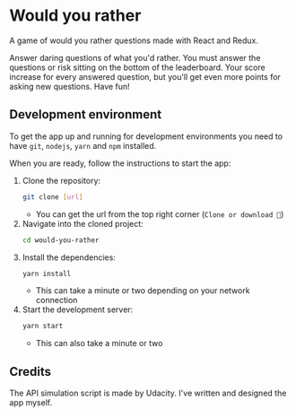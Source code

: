# Would you rather

A game of would you rather questions made with React and Redux.

Answer daring questions of what you'd rather. You must answer the questions or risk sitting on the bottom of the leaderboard. Your score increase for every answered question, but you'll get even more points for asking new questions. Have fun!


## Development environment

To get the app up and running for development environments you need to have `git`, `nodejs`, `yarn` and `npm` installed.

When you are ready, follow the instructions to start the app:

1. Clone the repository:
   ```sh
   git clone [url]
   ```
   - You can get the url from the top right corner (`Clone or download 🔽`)
2. Navigate into the cloned project:
   ```sh
   cd would-you-rather
   ```
3. Install the dependencies:
    ```sh
   yarn install
   ```
   - This can take a minute or two depending on your network connection
4. Start the development server:
    ```sh
   yarn start
   ```
   - This can also take a minute or two


## Credits

The API simulation script is made by Udacity. I've written and designed the app myself.